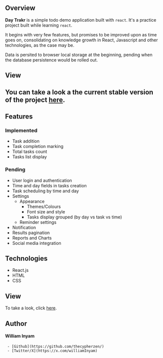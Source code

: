 ## Overview

**Day Trakr** is a simple todo demo application built with `react`.
It's a practice project built while learning `react`.

It begins with very few features, but promises to be improved upon as time goes on, consolidating on knowledge growth in React, Javascript and other technologies, as the case may be.

Data is persited to browser local storage at the beginning, pending when the database persistence would be rolled out.

## View ##
You can take a look a the current stable version of the project [here](https://daytrakr.onrender.com/).
---
## Features
### Implemented
- Task addition
- Task completion marking
- Total tasks count
- Tasks list display


### Pending
- User login and authentication
- Time and day fields in tasks creation
- Task scheduling by time and day
- Settings
  - Appearance
    - Themes/Colours
    - Font size and style
    - Tasks display grouped (by day vs task vs time)
  - Reminder settings
- Notification
- Results pagination
- Reports and Charts
- Social media integration


## Technologies
- React.js
- HTML
- CSS

## View
To take a look, click [here](https://google.com).


## Author
#### William Inyam ####
     - [Github](https://github.com/thecypherzen/)
     - [Twitter/X](https://x.com/williamInyam)
